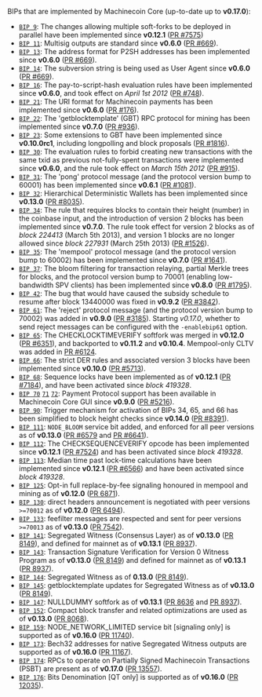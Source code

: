 BIPs that are implemented by Machinecoin Core (up-to-date up to **v0.17.0**):

* [`BIP 9`](https://github.com/machinecoin/bips/blob/master/bip-0009.mediawiki): The changes allowing multiple soft-forks to be deployed in parallel have been implemented since **v0.12.1**  ([PR #7575](https://github.com/machinecoin-project/machinecoin-core/pull/7575))
* [`BIP 11`](https://github.com/machinecoin/bips/blob/master/bip-0011.mediawiki): Multisig outputs are standard since **v0.6.0** ([PR #669](https://github.com/machinecoin-project/machinecoin-core/pull/669)).
* [`BIP 13`](https://github.com/machinecoin/bips/blob/master/bip-0013.mediawiki): The address format for P2SH addresses has been implemented since **v0.6.0** ([PR #669](https://github.com/machinecoin-project/machinecoin-core/pull/669)).
* [`BIP 14`](https://github.com/machinecoin/bips/blob/master/bip-0014.mediawiki): The subversion string is being used as User Agent since **v0.6.0** ([PR #669](https://github.com/machinecoin-project/machinecoin-core/pull/669)).
* [`BIP 16`](https://github.com/machinecoin/bips/blob/master/bip-0016.mediawiki): The pay-to-script-hash evaluation rules have been implemented since **v0.6.0**, and took effect on *April 1st 2012* ([PR #748](https://github.com/machinecoin-project/machinecoin-core/pull/748)).
* [`BIP 21`](https://github.com/machinecoin/bips/blob/master/bip-0021.mediawiki): The URI format for Machinecoin payments has been implemented since **v0.6.0** ([PR #176](https://github.com/machinecoin-project/machinecoin-core/pull/176)).
* [`BIP 22`](https://github.com/machinecoin/bips/blob/master/bip-0022.mediawiki): The 'getblocktemplate' (GBT) RPC protocol for mining has been implemented since **v0.7.0** ([PR #936](https://github.com/machinecoin-project/machinecoin-core/pull/936)).
* [`BIP 23`](https://github.com/machinecoin/bips/blob/master/bip-0023.mediawiki): Some extensions to GBT have been implemented since **v0.10.0rc1**, including longpolling and block proposals ([PR #1816](https://github.com/machinecoin-project/machinecoin-core/pull/1816)).
* [`BIP 30`](https://github.com/machinecoin/bips/blob/master/bip-0030.mediawiki): The evaluation rules to forbid creating new transactions with the same txid as previous not-fully-spent transactions were implemented since **v0.6.0**, and the rule took effect on *March 15th 2012* ([PR #915](https://github.com/machinecoin-project/machinecoin-core/pull/915)).
* [`BIP 31`](https://github.com/machinecoin/bips/blob/master/bip-0031.mediawiki): The 'pong' protocol message (and the protocol version bump to 60001) has been implemented since **v0.6.1** ([PR #1081](https://github.com/machinecoin-project/machinecoin-core/pull/1081)).
* [`BIP 32`](https://github.com/machinecoin/bips/blob/master/bip-0032.mediawiki): Hierarchical Deterministic Wallets has been implemented since **v0.13.0** ([PR #8035](https://github.com/machinecoin-project/machinecoin-core/pull/8035)).
* [`BIP 34`](https://github.com/machinecoin/bips/blob/master/bip-0034.mediawiki): The rule that requires blocks to contain their height (number) in the coinbase input, and the introduction of version 2 blocks has been implemented since **v0.7.0**. The rule took effect for version 2 blocks as of *block 224413* (March 5th 2013), and version 1 blocks are no longer allowed since *block 227931* (March 25th 2013) ([PR #1526](https://github.com/machinecoin-project/machinecoin-core/pull/1526)).
* [`BIP 35`](https://github.com/machinecoin/bips/blob/master/bip-0035.mediawiki): The 'mempool' protocol message (and the protocol version bump to 60002) has been implemented since **v0.7.0** ([PR #1641](https://github.com/machinecoin-project/machinecoin-core/pull/1641)).
* [`BIP 37`](https://github.com/machinecoin/bips/blob/master/bip-0037.mediawiki): The bloom filtering for transaction relaying, partial Merkle trees for blocks, and the protocol version bump to 70001 (enabling low-bandwidth SPV clients) has been implemented since **v0.8.0** ([PR #1795](https://github.com/machinecoin-project/machinecoin-core/pull/1795)).
* [`BIP 42`](https://github.com/machinecoin/bips/blob/master/bip-0042.mediawiki): The bug that would have caused the subsidy schedule to resume after block 13440000 was fixed in **v0.9.2** ([PR #3842](https://github.com/machinecoin-project/machinecoin-core/pull/3842)).
* [`BIP 61`](https://github.com/machinecoin/bips/blob/master/bip-0061.mediawiki): The 'reject' protocol message (and the protocol version bump to 70002) was added in **v0.9.0** ([PR #3185](https://github.com/machinecoin-project/machinecoin-core/pull/3185)). Starting *v0.17.0*, whether to send reject messages can be configured with the `-enablebip61` option.
* [`BIP 65`](https://github.com/machinecoin/bips/blob/master/bip-0065.mediawiki): The CHECKLOCKTIMEVERIFY softfork was merged in **v0.12.0** ([PR #6351](https://github.com/machinecoin-project/machinecoin-core/pull/6351)), and backported to **v0.11.2** and **v0.10.4**. Mempool-only CLTV was added in [PR #6124](https://github.com/machinecoin-project/machinecoin-core/pull/6124).
* [`BIP 66`](https://github.com/machinecoin/bips/blob/master/bip-0066.mediawiki): The strict DER rules and associated version 3 blocks have been implemented since **v0.10.0** ([PR #5713](https://github.com/machinecoin-project/machinecoin-core/pull/5713)).
* [`BIP 68`](https://github.com/machinecoin/bips/blob/master/bip-0068.mediawiki): Sequence locks have been implemented as of **v0.12.1**  ([PR #7184](https://github.com/machinecoin-project/machinecoin-core/pull/7184)), and have been activated since *block 419328*.
* [`BIP 70`](https://github.com/machinecoin/bips/blob/master/bip-0070.mediawiki) [`71`](https://github.com/machinecoin/bips/blob/master/bip-0071.mediawiki) [`72`](https://github.com/machinecoin/bips/blob/master/bip-0072.mediawiki): Payment Protocol support has been available in Machinecoin Core GUI since **v0.9.0** ([PR #5216](https://github.com/machinecoin-project/machinecoin-core/pull/5216)).
* [`BIP 90`](https://github.com/machinecoin/bips/blob/master/bip-0090.mediawiki): Trigger mechanism for activation of BIPs 34, 65, and 66 has been simplified to block height checks since **v0.14.0** ([PR #8391](https://github.com/machinecoin-project/machinecoin-core/pull/8391)).
* [`BIP 111`](https://github.com/machinecoin/bips/blob/master/bip-0111.mediawiki): `NODE_BLOOM` service bit added, and enforced for all peer versions as of **v0.13.0** ([PR #6579](https://github.com/machinecoin-project/machinecoin-core/pull/6579) and [PR #6641](https://github.com/machinecoin-project/machinecoin-core/pull/6641)).
* [`BIP 112`](https://github.com/machinecoin/bips/blob/master/bip-0112.mediawiki): The CHECKSEQUENCEVERIFY opcode has been implemented since **v0.12.1** ([PR #7524](https://github.com/machinecoin-project/machinecoin-core/pull/7524)) and has been activated since *block 419328*.
* [`BIP 113`](https://github.com/machinecoin/bips/blob/master/bip-0113.mediawiki): Median time past lock-time calculations have been implemented since **v0.12.1** ([PR #6566](https://github.com/machinecoin-project/machinecoin-core/pull/6566)) and have been activated since *block 419328*.
* [`BIP 125`](https://github.com/machinecoin/bips/blob/master/bip-0125.mediawiki): Opt-in full replace-by-fee signaling honoured in mempool and mining as of **v0.12.0** ([PR 6871](https://github.com/machinecoin-project/machinecoin-core/pull/6871)).
* [`BIP 130`](https://github.com/machinecoin/bips/blob/master/bip-0130.mediawiki): direct headers announcement is negotiated with peer versions `>=70012` as of **v0.12.0** ([PR 6494](https://github.com/machinecoin-project/machinecoin-core/pull/6494)).
* [`BIP 133`](https://github.com/machinecoin/bips/blob/master/bip-0133.mediawiki): feefilter messages are respected and sent for peer versions `>=70013` as of **v0.13.0** ([PR 7542](https://github.com/machinecoin-project/machinecoin-core/pull/7542)).
* [`BIP 141`](https://github.com/machinecoin/bips/blob/master/bip-0141.mediawiki): Segregated Witness (Consensus Layer) as of **v0.13.0** ([PR 8149](https://github.com/machinecoin-project/machinecoin-core/pull/8149)), and defined for mainnet as of **v0.13.1** ([PR 8937](https://github.com/machinecoin-project/machinecoin-core/pull/8937)).
* [`BIP 143`](https://github.com/machinecoin/bips/blob/master/bip-0143.mediawiki): Transaction Signature Verification for Version 0 Witness Program as of **v0.13.0** ([PR 8149](https://github.com/machinecoin-project/machinecoin-core/pull/8149)) and defined for mainnet as of **v0.13.1** ([PR 8937](https://github.com/machinecoin-project/machinecoin-core/pull/8937)).
* [`BIP 144`](https://github.com/machinecoin/bips/blob/master/bip-0144.mediawiki): Segregated Witness as of **0.13.0** ([PR 8149](https://github.com/machinecoin-project/machinecoin-core/pull/8149)).
* [`BIP 145`](https://github.com/machinecoin/bips/blob/master/bip-0145.mediawiki): getblocktemplate updates for Segregated Witness as of **v0.13.0** ([PR 8149](https://github.com/machinecoin-project/machinecoin-core/pull/8149)).
* [`BIP 147`](https://github.com/machinecoin/bips/blob/master/bip-0147.mediawiki): NULLDUMMY softfork as of **v0.13.1** ([PR 8636](https://github.com/machinecoin-project/machinecoin-core/pull/8636) and [PR 8937](https://github.com/machinecoin-project/machinecoin-core/pull/8937)).
* [`BIP 152`](https://github.com/machinecoin/bips/blob/master/bip-0152.mediawiki): Compact block transfer and related optimizations are used as of **v0.13.0** ([PR 8068](https://github.com/machinecoin-project/machinecoin-core/pull/8068)).
* [`BIP 159`](https://github.com/machinecoin/bips/blob/master/bip-0159.mediawiki): NODE_NETWORK_LIMITED service bit [signaling only] is supported as of **v0.16.0** ([PR 11740](https://github.com/machinecoin-project/machinecoin-core/pull/11740)).
* [`BIP 173`](https://github.com/machinecoin/bips/blob/master/bip-0173.mediawiki): Bech32 addresses for native Segregated Witness outputs are supported as of **v0.16.0** ([PR 11167](https://github.com/machinecoin-project/machinecoin-core/pull/11167)).
* [`BIP 174`](https://github.com/machinecoin/bips/blob/master/bip-0174.mediawiki): RPCs to operate on Partially Signed Machinecoin Transactions (PSBT) are present as of **v0.17.0** ([PR 13557](https://github.com/machinecoin-project/machinecoin-core/pull/13557)).
* [`BIP 176`](https://github.com/machinecoin/bips/blob/master/bip-0176.mediawiki): Bits Denomination [QT only] is supported as of **v0.16.0** ([PR 12035](https://github.com/machinecoin-project/machinecoin-core/pull/12035)).
